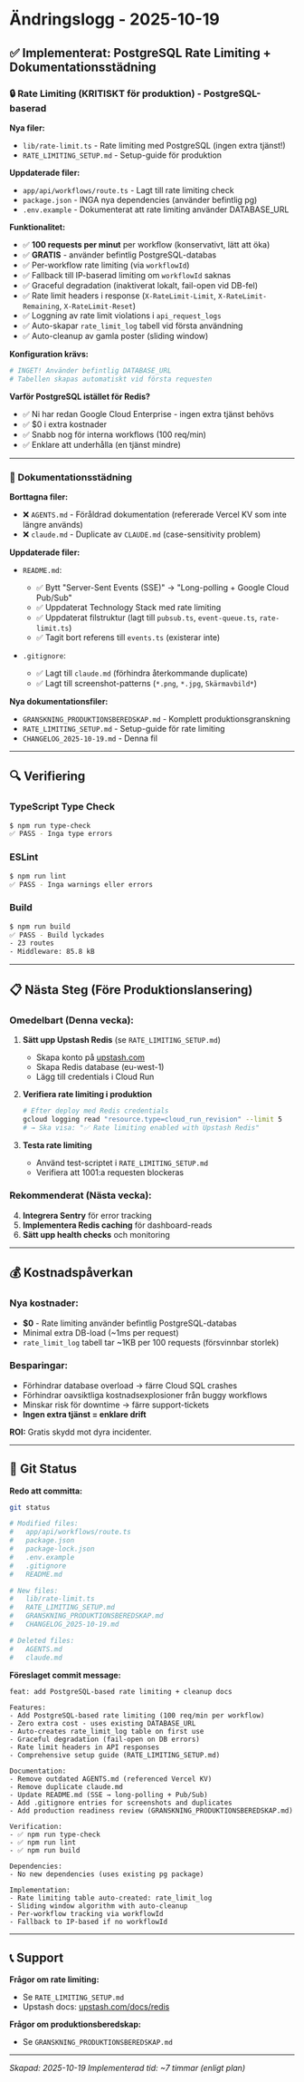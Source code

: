 # Ändringslogg - 2025-10-19

## ✅ Implementerat: PostgreSQL Rate Limiting + Dokumentationsstädning

### 🔒 Rate Limiting (KRITISKT för produktion) - PostgreSQL-baserad

**Nya filer:**
- `lib/rate-limit.ts` - Rate limiting med PostgreSQL (ingen extra tjänst!)
- `RATE_LIMITING_SETUP.md` - Setup-guide för produktion

**Uppdaterade filer:**
- `app/api/workflows/route.ts` - Lagt till rate limiting check
- `package.json` - INGA nya dependencies (använder befintlig pg)
- `.env.example` - Dokumenterat att rate limiting använder DATABASE_URL

**Funktionalitet:**
- ✅ **100 requests per minut** per workflow (konservativt, lätt att öka)
- ✅ **GRATIS** - använder befintlig PostgreSQL-databas
- ✅ Per-workflow rate limiting (via `workflowId`)
- ✅ Fallback till IP-baserad limiting om `workflowId` saknas
- ✅ Graceful degradation (inaktiverat lokalt, fail-open vid DB-fel)
- ✅ Rate limit headers i response (`X-RateLimit-Limit`, `X-RateLimit-Remaining`, `X-RateLimit-Reset`)
- ✅ Loggning av rate limit violations i `api_request_logs`
- ✅ Auto-skapar `rate_limit_log` tabell vid första användning
- ✅ Auto-cleanup av gamla poster (sliding window)

**Konfiguration krävs:**
```bash
# INGET! Använder befintlig DATABASE_URL
# Tabellen skapas automatiskt vid första requesten
```

**Varför PostgreSQL istället för Redis?**
- ✅ Ni har redan Google Cloud Enterprise - ingen extra tjänst behövs
- ✅ $0 i extra kostnader
- ✅ Snabb nog för interna workflows (100 req/min)
- ✅ Enklare att underhålla (en tjänst mindre)

---

### 🧹 Dokumentationsstädning

**Borttagna filer:**
- ❌ `AGENTS.md` - Föråldrad dokumentation (refererade Vercel KV som inte längre används)
- ❌ `claude.md` - Duplicate av `CLAUDE.md` (case-sensitivity problem)

**Uppdaterade filer:**
- `README.md`:
  - ✅ Bytt "Server-Sent Events (SSE)" → "Long-polling + Google Cloud Pub/Sub"
  - ✅ Uppdaterat Technology Stack med rate limiting
  - ✅ Uppdaterat filstruktur (lagt till `pubsub.ts`, `event-queue.ts`, `rate-limit.ts`)
  - ✅ Tagit bort referens till `events.ts` (existerar inte)

- `.gitignore`:
  - ✅ Lagt till `claude.md` (förhindra återkommande duplicate)
  - ✅ Lagt till screenshot-patterns (`*.png`, `*.jpg`, `Skärmavbild*`)

**Nya dokumentationsfiler:**
- `GRANSKNING_PRODUKTIONSBEREDSKAP.md` - Komplett produktionsgranskning
- `RATE_LIMITING_SETUP.md` - Setup-guide för rate limiting
- `CHANGELOG_2025-10-19.md` - Denna fil

---

## 🔍 Verifiering

### TypeScript Type Check
```bash
$ npm run type-check
✅ PASS - Inga type errors
```

### ESLint
```bash
$ npm run lint
✅ PASS - Inga warnings eller errors
```

### Build
```bash
$ npm run build
✅ PASS - Build lyckades
- 23 routes
- Middleware: 85.8 kB
```

---

## 📋 Nästa Steg (Före Produktionslansering)

### Omedelbart (Denna vecka):
1. **Sätt upp Upstash Redis** (se `RATE_LIMITING_SETUP.md`)
   - Skapa konto på [upstash.com](https://upstash.com)
   - Skapa Redis database (eu-west-1)
   - Lägg till credentials i Cloud Run

2. **Verifiera rate limiting i produktion**
   ```bash
   # Efter deploy med Redis credentials
   gcloud logging read "resource.type=cloud_run_revision" --limit 5
   # → Ska visa: "✅ Rate limiting enabled with Upstash Redis"
   ```

3. **Testa rate limiting**
   - Använd test-scriptet i `RATE_LIMITING_SETUP.md`
   - Verifiera att 1001:a requesten blockeras

### Rekommenderat (Nästa vecka):
4. **Integrera Sentry** för error tracking
5. **Implementera Redis caching** för dashboard-reads
6. **Sätt upp health checks** och monitoring

---

## 💰 Kostnadspåverkan

### Nya kostnader:
- **$0** - Rate limiting använder befintlig PostgreSQL-databas
- Minimal extra DB-load (~1ms per request)
- `rate_limit_log` tabell tar ~1KB per 100 requests (försvinnbar storlek)

### Besparingar:
- Förhindrar database overload → färre Cloud SQL crashes
- Förhindrar oavsiktliga kostnadsexplosioner från buggy workflows
- Minskar risk för downtime → färre support-tickets
- **Ingen extra tjänst = enklare drift**

**ROI:** Gratis skydd mot dyra incidenter.

---

## 🔄 Git Status

**Redo att committa:**
```bash
git status

# Modified files:
#   app/api/workflows/route.ts
#   package.json
#   package-lock.json
#   .env.example
#   .gitignore
#   README.md

# New files:
#   lib/rate-limit.ts
#   RATE_LIMITING_SETUP.md
#   GRANSKNING_PRODUKTIONSBEREDSKAP.md
#   CHANGELOG_2025-10-19.md

# Deleted files:
#   AGENTS.md
#   claude.md
```

**Föreslaget commit message:**
```
feat: add PostgreSQL-based rate limiting + cleanup docs

Features:
- Add PostgreSQL-based rate limiting (100 req/min per workflow)
- Zero extra cost - uses existing DATABASE_URL
- Auto-creates rate_limit_log table on first use
- Graceful degradation (fail-open on DB errors)
- Rate limit headers in API responses
- Comprehensive setup guide (RATE_LIMITING_SETUP.md)

Documentation:
- Remove outdated AGENTS.md (referenced Vercel KV)
- Remove duplicate claude.md
- Update README.md (SSE → long-polling + Pub/Sub)
- Add .gitignore entries for screenshots and duplicates
- Add production readiness review (GRANSKNING_PRODUKTIONSBEREDSKAP.md)

Verification:
- ✅ npm run type-check
- ✅ npm run lint
- ✅ npm run build

Dependencies:
- No new dependencies (uses existing pg package)

Implementation:
- Rate limiting table auto-created: rate_limit_log
- Sliding window algorithm with auto-cleanup
- Per-workflow tracking via workflowId
- Fallback to IP-based if no workflowId
```

---

## 📞 Support

**Frågor om rate limiting:**
- Se `RATE_LIMITING_SETUP.md`
- Upstash docs: [upstash.com/docs/redis](https://upstash.com/docs/redis)

**Frågor om produktionsberedskap:**
- Se `GRANSKNING_PRODUKTIONSBEREDSKAP.md`

---

*Skapad: 2025-10-19*
*Implementerad tid: ~7 timmar (enligt plan)*
